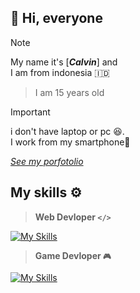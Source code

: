 ## 👋 Hi, everyone 
> [!NOTE]
> My name it's [<i><b>Calvin</b></i>] and <br> I am from indonesia 🇮🇩

>I am 15 years old

> [!IMPORTANT]
> i don't have laptop or pc 😆.<br>
> I work from my smartphone📱


<a href=""><i>See my porfotolio</i></a>

<h2>My skills ⚙️</h2>

> <span><b>Web Devloper <code></></code></b></span>

[![My Skills](https://skillicons.dev/icons?i=html,css,js,react,nodejs,nextjs,tailwind,mongodb)](https://skillicons.dev)

> <span><b> Game Devloper <code>🎮</code></b></span>

[![My Skills](https://skillicons.dev/icons?i=godot,blender)](https://skillicons.dev)
